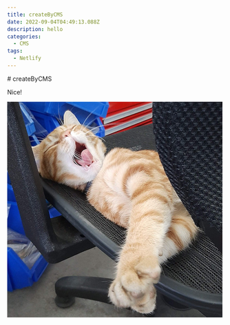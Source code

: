 ```yaml
---
title: createByCMS
date: 2022-09-04T04:49:13.088Z
description: hello
categories:
  - CMS
tags:
  - Netlify
---
```

\# createByCMS

Nice!


![cat](assets/images/avatar.jpg "cat")